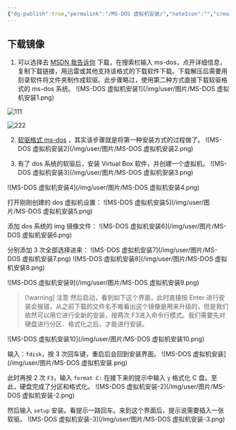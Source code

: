 ```yaml
---
{"dg-publish":true,"permalink":"/MS-DOS 虚拟机安装/","noteIcon":"","created":"","updated":""}
---
```



## 下载镜像
1. 可以选择去 [MSDN 我告诉你](https://msdn.itellyou.cn/) 下载，在搜索栏输入 ms-dos，点开详细信息，复制下载链接，用迅雷或其他支持该格式的下载软件下载。下载解压后需要用刻录软件将文件夹制作成软驱。此步骤略过，使用第二种方式直接下载软驱格式的 ms-dos 系统。
![MS-DOS 虚拟机安装1](/img/user/图片/MS-DOS 虚拟机安装1.png)

![111](/img/user/图片/111.png)

![222](/img/user/图片/222.png)

2. [软驱格式 ms-dos](https://winworldpc.com/product/ms-dos/622) ，其实该步骤就是将第一种安装方式的过程做了。
![MS-DOS 虚拟机安装2](/img/user/图片/MS-DOS 虚拟机安装2.png)

3. 有了 dos 系统的软驱后，安装 Virtual Box 软件，并创建一个虚拟机。
![MS-DOS 虚拟机安装3](/img/user/图片/MS-DOS 虚拟机安装3.png)

![MS-DOS 虚拟机安装4](/img/user/图片/MS-DOS 虚拟机安装4.png)

打开刚刚创建的 dos 虚拟机设置：
![MS-DOS 虚拟机安装5](/img/user/图片/MS-DOS 虚拟机安装5.png)

添加 dos 系统的 img 镜像文件：
![MS-DOS 虚拟机安装6](/img/user/图片/MS-DOS 虚拟机安装6.png)

分别添加 3 次全部选择进来：
![MS-DOS 虚拟机安装7](/img/user/图片/MS-DOS 虚拟机安装7.png)
![MS-DOS 虚拟机安装8](/img/user/图片/MS-DOS 虚拟机安装8.png)

![MS-DOS 虚拟机安装9](/img/user/图片/MS-DOS 虚拟机安装9.png)

> [!warning] 注意 
> 然后启动，看到如下这个界面，此时直接按 Enter 进行安装会报错，从之前下载的文件名不难看出这个镜像是用来升级的，但是我们依然可以用它进行全新的安装，按两次 F3进入命令行模式。我们需要先对硬盘进行分区、格式化之后，才能进行安装。

![MS-DOS 虚拟机安装10](/img/user/图片/MS-DOS 虚拟机安装10.png)

输入：`fdisk`，按 3 次回车键，重启后会回到安装界面。
![MS-DOS 虚拟机安装](/img/user/图片/MS-DOS 虚拟机安装.png)

此时再按 2 次 `F3`，输入 `format C:` 在接下来的提示中输入 `y` 格式化 C 盘。至此，硬盘完成了分区和格式化。
![MS-DOS 虚拟机安装-2](/img/user/图片/MS-DOS 虚拟机安装-2.png)

然后输入 `setup` 安装。看提示一路回车。来到这个界面后，提示说需要插入一张软驱。
![MS-DOS 虚拟机安装-3](/img/user/图片/MS-DOS 虚拟机安装-3.png)

